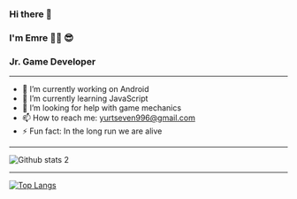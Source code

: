 ### Hi there 👋

###  I'm Emre 🙋‍♂️ 😎

###  Jr. Game Developer
<hr>

- 🔭 I’m currently working on Android 
- 🌱 I’m currently learning JavaScript
- 🤔 I’m looking for help with game mechanics
- 📫 How to reach me: yurtseven996@gmail.com
- ⚡ Fun fact: In the long run we are alive

<hr>

![Github stats 2](https://github-readme-stats.vercel.app/api?username=yurtseven&show_icons=true&theme=radical)

<hr>

[![Top Langs](https://github-readme-stats.vercel.app/api/top-langs/?username=yurtseven&layout=compact)](https://github.com/yurtseven/github-readme-stats)
